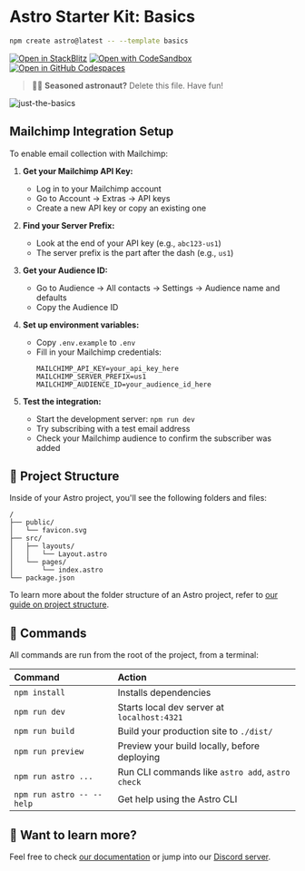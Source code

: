 # Astro Starter Kit: Basics

```sh
npm create astro@latest -- --template basics
```

[![Open in StackBlitz](https://developer.stackblitz.com/img/open_in_stackblitz.svg)](https://stackblitz.com/github/withastro/astro/tree/latest/examples/basics)
[![Open with CodeSandbox](https://assets.codesandbox.io/github/button-edit-lime.svg)](https://codesandbox.io/p/sandbox/github/withastro/astro/tree/latest/examples/basics)
[![Open in GitHub Codespaces](https://github.com/codespaces/badge.svg)](https://codespaces.new/withastro/astro?devcontainer_path=.devcontainer/basics/devcontainer.json)

> 🧑‍🚀 **Seasoned astronaut?** Delete this file. Have fun!

![just-the-basics](https://github.com/withastro/astro/assets/2244813/a0a5533c-a856-4198-8470-2d67b1d7c554)

## Mailchimp Integration Setup

To enable email collection with Mailchimp:

1. **Get your Mailchimp API Key:**
   - Log in to your Mailchimp account
   - Go to Account → Extras → API keys
   - Create a new API key or copy an existing one

2. **Find your Server Prefix:**
   - Look at the end of your API key (e.g., `abc123-us1`)
   - The server prefix is the part after the dash (e.g., `us1`)

3. **Get your Audience ID:**
   - Go to Audience → All contacts → Settings → Audience name and defaults
   - Copy the Audience ID

4. **Set up environment variables:**
   - Copy `.env.example` to `.env`
   - Fill in your Mailchimp credentials:
     ```
     MAILCHIMP_API_KEY=your_api_key_here
     MAILCHIMP_SERVER_PREFIX=us1
     MAILCHIMP_AUDIENCE_ID=your_audience_id_here
     ```

5. **Test the integration:**
   - Start the development server: `npm run dev`
   - Try subscribing with a test email address
   - Check your Mailchimp audience to confirm the subscriber was added

## 🚀 Project Structure

Inside of your Astro project, you'll see the following folders and files:

```text
/
├── public/
│   └── favicon.svg
├── src/
│   ├── layouts/
│   │   └── Layout.astro
│   └── pages/
│       └── index.astro
└── package.json
```

To learn more about the folder structure of an Astro project, refer to [our guide on project structure](https://docs.astro.build/en/basics/project-structure/).

## 🧞 Commands

All commands are run from the root of the project, from a terminal:

| Command                   | Action                                           |
| :------------------------ | :----------------------------------------------- |
| `npm install`             | Installs dependencies                            |
| `npm run dev`             | Starts local dev server at `localhost:4321`      |
| `npm run build`           | Build your production site to `./dist/`          |
| `npm run preview`         | Preview your build locally, before deploying     |
| `npm run astro ...`       | Run CLI commands like `astro add`, `astro check` |
| `npm run astro -- --help` | Get help using the Astro CLI                     |

## 👀 Want to learn more?

Feel free to check [our documentation](https://docs.astro.build) or jump into our [Discord server](https://astro.build/chat).
